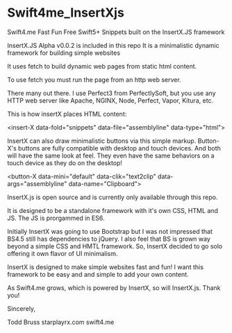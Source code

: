 # Swift4me_InsertXjs
Swift4.me Fast Fun Free Swift5+ Snippets built on the InsertX.JS framework

InsertX.JS Alpha v0.0.2 is included in this repo
It is a minimalistic dynamic framework for building simple websites

It uses fetch to build dynamic web pages from static html content.

To use fetch you must run the page from an http web server.

There many out there. I use Perfect3 from PerfectlySoft, but you use any HTTP web server like Apache, NGINX, Node, Perfect, Vapor, Kitura, etc.

This is how insertX places HTML content:

<!-- insert html file -->
<insert-X
	data-fold="snippets" 		<!-- folder with relative path ./ -->
	data-file="assemblyline"     <!-- name of the file -->
	data-type="html">	       <!-- type of file (txt and html is supported) -->
</insert-X>

InsertX can also draw minimalistic buttons via this simple markup. Button-X's buttons are fully compatible with desktop and touch devices. And both will have the same look at feel. They even have the same behaviors on a touch device as they do on the desktop!

<button-X
	data-mini="default" 		 <!-- style of the button (currently only option is default) -->
	data-clik="text2clip"             <!-- the button action -->
	data-args="assemblyline"    <!-- arguments, this currently a String,
                                                            JS variable support is under way -->
	data-name="Clipboard">     <!-- name or title of the button -->
</button-X>

InsertX.js is open source and is currently only available through this repo.

It is designed to be a standalone framework with it's own CSS, HTML and JS. The JS is prorgammed in ES6.

Initially InsertX was going to use Bootstrap but I was not impressed that BS4.5 still has dependencies to jQuery. I also feel that BS is grown way beyond a simple CSS and HMTL framework. So, InsertX decided to go solo offering it own flavor of UI minimalism.

InsertX is designed to make simple websites fast and fun! I want this framework to be easy and and simple to add your own content.

As Swift4.me grows, which is powered by InsertX, so will InsertX.js. Thank you!

Sincerely,

Todd Bruss
starplayrx.com
swift4.me
